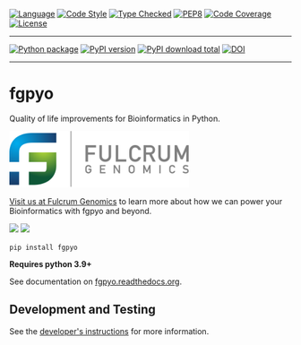 
[![Language][language-badge]][language-link]
[![Code Style][code-style-badge]][code-style-link]
[![Type Checked][type-checking-badge]][type-checking-link]
[![PEP8][pep-8-badge]][pep-8-link]
[![Code Coverage][code-coverage-badge]][code-coverage-link]
[![License][license-badge]][license-link]

---

[![Python package][python-package-badge]][python-package-link]
[![PyPI version][pypi-badge]][pypi-link]
[![PyPI download total][pypi-downloads-badge]][pypi-downloads-link]
[![DOI][zenodo-badge]][zenodo-link]

---
[language-badge]:       http://img.shields.io/badge/language-python-brightgreen.svg
[language-link]:        http://www.python.org/
[code-style-badge]:     https://img.shields.io/badge/code%20style-black-000000.svg
[code-style-link]:      https://black.readthedocs.io/en/stable/ 
[type-checking-badge]:  http://www.mypy-lang.org/static/mypy_badge.svg
[type-checking-link]:   http://mypy-lang.org/
[pep-8-badge]:          https://img.shields.io/badge/code%20style-pep8-brightgreen.svg
[pep-8-link]:           https://www.python.org/dev/peps/pep-0008/
[code-coverage-badge]:  https://codecov.io/gh/fulcrumgenomics/fgpyo/branch/main/graph/badge.svg
[code-coverage-link]:   https://codecov.io/gh/fulcrumgenomics/fgpyo
[license-badge]:        http://img.shields.io/badge/license-MIT-blue.svg
[license-link]:         https://github.com/fulcrumgenomics/fgpyo/blob/main/LICENSE
[python-package-badge]: https://github.com/fulcrumgenomics/fgpyo/actions/workflows/tests.yml/badge.svg?branch=main
[python-package-link]:  https://github.com/fulcrumgenomics/fgpyo/actions/workflows/tests.yml
[pypi-badge]:           https://badge.fury.io/py/fgpyo.svg
[pypi-link]:            https://pypi.python.org/pypi/fgpyo
[pypi-downloads-badge]: https://img.shields.io/pypi/dm/fgpyo
[pypi-downloads-link]:  https://pypi.python.org/pypi/fgpyo
[zenodo-badge]:         https://zenodo.org/badge/431553243.svg
[zenodo-link]:          https://doi.org/10.5281/zenodo.10694617
# fgpyo

Quality of life improvements for Bioinformatics in Python.

<p>
<a href="https://fulcrumgenomics.com"><img src=".github/logos/fulcrumgenomics.svg" alt="Fulcrum Genomics" height="100"/></a>
</p>

[Visit us at Fulcrum Genomics](https://www.fulcrumgenomics.com) to learn more about how we can power your Bioinformatics with fgpyo and beyond.

<a href="mailto:contact@fulcrumgenomics.com?subject=[GitHub inquiry]"><img src="https://img.shields.io/badge/Email_us-brightgreen.svg?&style=for-the-badge&logo=gmail&logoColor=white"/></a>
<a href="https://www.fulcrumgenomics.com"><img src="https://img.shields.io/badge/Visit_Us-blue.svg?&style=for-the-badge&logo=wordpress&logoColor=white"/></a>

`pip install fgpyo`

**Requires python 3.9+**

See documentation on [fgpyo.readthedocs.org](http://fgpyo.readthedocs.org/en/stable).


## Development and Testing

See the [developer's instructions](CONTRIBUTING.md) for more information.

